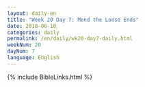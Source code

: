 ```yaml
---
layout: daily-en
title: "Week 20 Day 7: Mend the Loose Ends"
date: 2018-06-10
categories: daily
permalink: /en/daily/wk20-day7-daily.html
weekNum: 20
dayNum: 7
language: English
---
```


{% include BibleLinks.html %} 
